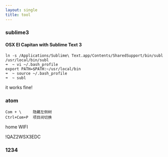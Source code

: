 ```yaml
---
layout: single
title: tool
---
```



### sublime3

#### OSX El Capitan with Sublime Text 3

    ln -s /Applications/Sublime\ Text.app/Contents/SharedSupport/bin/subl /usr/local/bin/subl
    ➜  ~ vi ~/.bash_profile
    export PATH=$PATH:~/usr/local/bin
    ➜  ~ source ~/.bash_profile
    ➜  ~ subl

  it works fine!


### atom

    Com + \     隐藏左侧树
    Ctrl+Com+P  项目间切换


home WIFI

  !QAZ2WSX3EDC

### 1234
